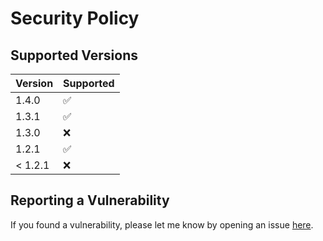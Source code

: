 # Security Policy

## Supported Versions

| Version | Supported          |
| ------- | ------------------ |
| 1.4.0   | :white_check_mark: |
| 1.3.1   | :white_check_mark: |
| 1.3.0   | :x:                |
| 1.2.1   | :white_check_mark: |
| < 1.2.1 | :x:                |


## Reporting a Vulnerability

If you found a vulnerability, please let me know by opening an issue [here](https://github.com/oswaldobapvicjr/junit-utils/issues/new?assignees=&labels=&template=bug_report.md&title=).

